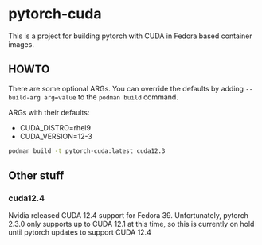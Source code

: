 # pytorch-cuda

This is a project for building pytorch with CUDA in Fedora based container
images.

## HOWTO

There are some optional ARGs.  You can override the defaults by adding
`--build-arg arg=value` to the `podman build` command.

ARGs with their defaults:
* CUDA_DISTRO=rhel9
* CUDA_VERSION=12-3

```bash
podman build -t pytorch-cuda:latest cuda12.3
```

## Other stuff

### cuda12.4

Nvidia released CUDA 12.4 support for Fedora 39.  Unfortunately, pytorch 2.3.0
only supports up to CUDA 12.1 at this time, so this is currently on hold until
pytorch updates to support CUDA 12.4

